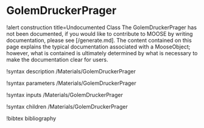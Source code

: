 <!-- MOOSE Documentation Stub: Remove this when content is added. -->

# GolemDruckerPrager

!alert construction title=Undocumented Class
The GolemDruckerPrager has not been documented, if you would like to contribute to MOOSE by
writing documentation, please see [/generate.md]. The content contained on this page explains
the typical documentation associated with a MooseObject; however, what is contained is ultimately
determined by what is necessary to make the documentation clear for users.

!syntax description /Materials/GolemDruckerPrager

!syntax parameters /Materials/GolemDruckerPrager

!syntax inputs /Materials/GolemDruckerPrager

!syntax children /Materials/GolemDruckerPrager

!bibtex bibliography

